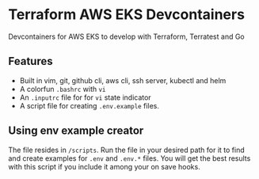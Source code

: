 # Terraform AWS EKS Devcontainers

Devcontainers for AWS EKS to develop with Terraform, Terratest and Go

## Features

- Built in vim, git, github cli, aws cli, ssh server, kubectl and helm
- A colorfun `.bashrc` with `vi` 
- An `.inputrc` file for for `vi` state indicator
- A script file for creating `.env.example` files.

## Using env example creator

The file resides in `/scripts`. Run the file in your desired path for it to find and create examples for `.env` and `.env.*` files. You will get the best results with this script if you include it among your on save hooks.
